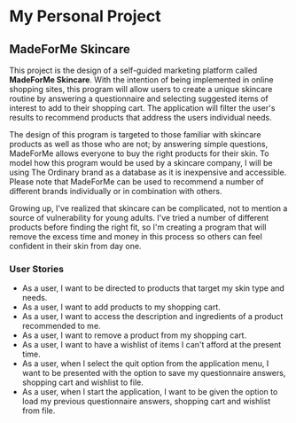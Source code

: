 # My Personal Project

## MadeForMe Skincare 

This project is the design of a self-guided marketing platform called 
**MadeForMe Skincare**. With the intention of being implemented in online shopping
sites, this program will allow users to create a unique skincare 
routine by answering a questionnaire and selecting suggested items
of interest to add to their shopping cart. The application will filter the user's results 
to recommend products that address the users individual needs. 

The design of this program is targeted to those familiar with skincare products as well as 
those who are not; by answering simple questions, MadeForMe allows everyone 
to buy the right products for their skin. To model how this program would
be used by a skincare company, I will be using The Ordinary brand as a database
as it is inexpensive and accessible. Please note that MadeForMe can be used to recommend
a number of different brands individually or in combination with others. 

Growing up, I've realized that skincare can be complicated, not to mention a 
source of vulnerability for young adults. I've tried a number of different products 
before finding the right fit, so I'm creating a program that will remove the 
excess time and money in this process so others can feel confident in their skin from day one.

### User Stories

- As a user, I want to be directed to products that target my skin type and needs.
- As a user, I want to add products to my shopping cart.
- As a user, I want to access the description and ingredients of a product recommended to me.
- As a user, I want to remove a product from my shopping cart.
- As a user, I want to have a wishlist of items I can't afford at the present time.
- As a user, when I select the quit option from the application menu, I want to be presented with the option to save
  my questionnaire answers, shopping cart and wishlist to file.
- As a user, when I start the application, I want to be given the option to load my previous questionnaire answers, 
shopping cart and wishlist from file.
